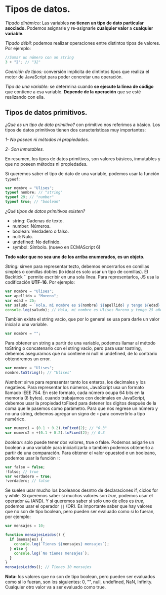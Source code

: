 # Tipos de datos.

_Tipado dinámico:_ Las variables **no tienen un tipo de dato particular asociado.** Podemos asignarle y re-asignarle **cualquier valor** a **cualquier variable**.

_Tipado débil:_ podemos realizar operaciones entre distintos tipos de valores. Por ejemplo:

```javascript
//Sumar un número con un string
3 + "2"; // "32"
```

_Coerción de tipos:_ conversión implícita de dintintos tipos que realiza el motor de JavaScript para poder concretar una operación.

_Tipo de una variable:_ se determina cuando **se ejecute la línea de código** que contiene a esa variable. **Depende de la operación** que se esté realizando con ella.

## Tipos de datos primitivos.

_¿Qué es un tipo de dato primitivo?_ con primitivo nos referimos a básico. Los tipos de datos primitivos tienen dos características muy importantes:

_1- No poseen ni métodos ni propiedades._

_2- Son inmutables._

En resumen, los tipos de datos primitivos, son valores básicos, inmutables y que no poseen métodos ni propiedades.

Si queremos saber el tipo de dato de una variable, podemos usar la función `typeof`:

```javascript
var nombre = "Ulises";
typeof nombre; // "string"
typeof 29; // "number"
typeof true; // "boolean"
```

_¿Qué tipos de datos primitivos existen?_

- string: Cadenas de texto.
- number: Números.
- boolean: Verdadero o falso.
- null: Nulo.
- undefined: No definido.
- symbol: Símbolo. (nuevo en ECMAScript 6)

**Todo valor que no sea uno de los arriba enumerados, es un objeto.**

_String:_ sirven para representar tezto, debemos encerrarlos en comillas simples o comillas dobles (lo ideal es solo usar un tipo de comillas). El Backtick `` permite escribir en una sola línea. Para representarlos, JS usa la codificación **UTF-16**. Por ejemplo:

```javascript
var nombre = "Ulises";
var apellido = "Moreno";
var edad = 25;
var saludo = `Hola, mi nombre es ${nombre} ${apellido} y tengo ${edad} años.`;
console.log(saludo); // Hola, mi nombre es Ulises Moreno y tengo 25 años.
```

También existe el string vacío, que por lo general se usa para darle un valor inicial a una variable.

```javascript
var nombre = "";
```

Para obtener un string a partir de una variable, podemos llamar al método toString o concatenarlo con el string vacío, pero para usar tostring, debemos asegurarnos que no contiene ni null ni undefined, de lo contrario obtendremos un error.

```javascript
var nombre = "Ulises";
nombre.toString(); // "Ulises"
```

_Number:_ sirve para representar tanto los enteros, los decimales y los negativos. Para representar los números, JavaScript usa un formato llamado IEEE 754. En este formato, cada número ocupa 64 bits en la memoria (8 bytes). cuando trabajamos con decimales en JavaScript, debemos usar la propiedad toFixed para detener los digitos después de la coma que le pasemos como parámetro. Para que nos regrese un número y no una string, debemos agregar un signo de `+` para convertirlo a tipo numérico.

```javascript
var numero1 = (0.1 + 0.2).toFixed(2); // "0.3"
var numero2 = +(0.1 + 0.2).toFixed(2); // 0.3
```

_boolean:_ solo puede tener dos valores, true o false. Podemos asigarle un boolean a una variable para iniciarlizarla o también podemos obtenerlo a partir de una comparación. Para obtener el valor opuestod e un booleano, podemos usar la función `!`:

```javascript
var falso = false;
!falso; // true
var verdadero = true;
!verdadero; // false
```

Se suelen usar mucho los booleanos desntro de declaraciones if, ciclos for y while. Si queremos saber si muchos valores son _true_, podemos usar el operador `&&` (AND). Y si queremos saber si solo uno de ellos es _true_, podemos usar el operador `||` (OR). Es importante saber que hay valores que no son de tipo boolean, pero pueden ser evaluado como si lo fueran, por ejemplo:

```javascript
var mensajes = 10;

function mensajesLeidos() {
  if (mensajes) {
    console.log(`Tienes ${mensajes} mensajes`);
  } else {
    console.log(`No tienes mensajes`);
  }
}
mensajesLeidos(); // Tienes 10 mensajes
```
**Nota:** los valores que no son de tipo boolean, pero pueden ser evaluados como si lo fueran, son los siguientes: 0, "", null, undefined, NaN, Infinity. Cualquier otro valor va a ser evaluado como true.